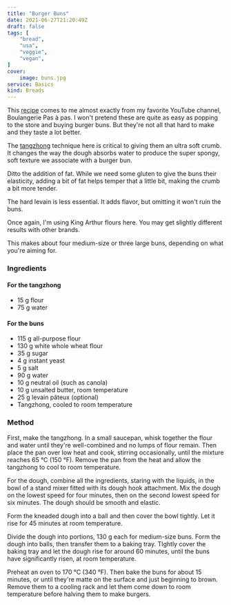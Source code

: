 ```yaml
---
title: "Burger Buns"
date: 2021-06-27T21:20:49Z
draft: false
tags: [
    "bread",
    "usa",
    "veggie",
    "vegan",
]
cover:
    image: buns.jpg
service: Basics
kind: Breads
---
```


This [recipe](https://www.youtube.com/watch?v=YOkZCTuGvs0) comes to me almost exactly from my favorite YouTube channel, Boulangerie Pas à pas. I won't pretend these are quite as easy as popping to the store and buying burger buns. But they're not all that hard to make and they taste a lot better.

The [tangzhong](https://www.kingarthurbaking.com/blog/2018/03/26/introduction-to-tangzhong) technique here is critical to giving them an ultra soft crumb. It changes the way the dough absorbs water to produce the super spongy, soft texture we associate with a burger bun.

Ditto the addition of fat. While we need some gluten to give the buns their elasticity, adding a bit of fat helps temper that a little bit, making the crumb a bit more tender.

The hard levain is less essential. It adds flavor, but omitting it won't ruin the buns.

Once again, I'm using King Arthur flours here. You may get slightly different results with other brands.

This makes about four medium-size or three large buns, depending on what you're aiming for.

### Ingredients

#### For the tangzhong 

* 15 g flour
* 75 g water

#### For the buns

* 115 g all-purpose flour
* 130 g white whole wheat flour
* 35 g sugar
* 4 g instant yeast
* 5 g salt
* 90 g water
* 10 g neutral oil (such as canola)
* 10 g unsalted butter, room temperature
* 25 g levain pâteux (optional)
* Tangzhong, cooled to room temperature

### Method

First, make the tangzhong. In a small saucepan, whisk together the flour and water until they're well-combined and no lumps of flour remain. Then place the pan over low heat and cook, stirring occasionally, until the mixture reaches 65 °C (150 °F). Remove the pan from the heat and allow the tangzhong to cool to room temperature.

For the dough, combine all the ingredients, staring with the liquids, in the bowl of a stand mixer fitted with its dough hook attachment. Mix the dough on the lowest speed for four minutes, then on the second lowest speed for six minutes. The dough should be smooth and elastic.

Form the kneaded dough into a ball and then cover the bowl tightly. Let it rise for 45 minutes at room temperature.

Divide the dough into portions, 130 g each for medium-size buns. Form the dough into balls, then transfer them to a baking tray. TIghtly cover the baking tray and let the dough rise for around 60 minutes, until the buns have significantly risen, at room temperature.

Preheat an oven to 170 °C (340 °F). Then bake the buns for about 15 minutes, or until they're matte on the surface and just beginning to brown. Remove them to a cooling rack and let them come down to room temperature before halving them to make burgers.
